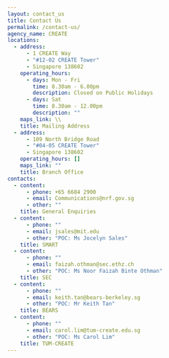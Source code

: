```yaml
---
layout: contact_us
title: Contact Us
permalink: /contact-us/
agency_name: CREATE
locations:
  - address:
      - 1 CREATE Way
      - "#12-02 CREATE Tower"
      - Singapore 138602
    operating_hours:
      - days: Mon - Fri
        time: 8.30am - 6.00pm
        description: Closed on Public Holidays
      - days: Sat
        time: 8.30am - 12.00pm
        description: ""
    maps_link: \\
    title: Mailing Address
  - address:
      - 109 North Bridge Road
      - "#04-05 CREATE Tower"
      - Singapore 138602
    operating_hours: []
    maps_link: ""
    title: Branch Office
contacts:
  - content:
      - phone: +65 6684 2900
      - email: Communications@nrf.gov.sg
      - other: ""
    title: General Enquiries
  - content:
      - phone: ""
      - email: jsales@mit.edu
      - other: "POC: Ms Jocelyn Sales"
    title: SMART
  - content:
      - phone: ""
      - email: faizah.othman@sec.ethz.ch
      - other: "POC: Ms Noor Faizah Binte Othman"
    title: SEC
  - content:
      - phone: ""
      - email: keith.tan@bears-berkeley.sg
      - other: "POC: Mr Keith Tan"
    title: BEARS
  - content:
      - phone: ""
      - email: carol.lim@tum-create.edu.sg
      - other: "POC: Ms Carol Lim"
    title: TUM-CREATE
---
```

